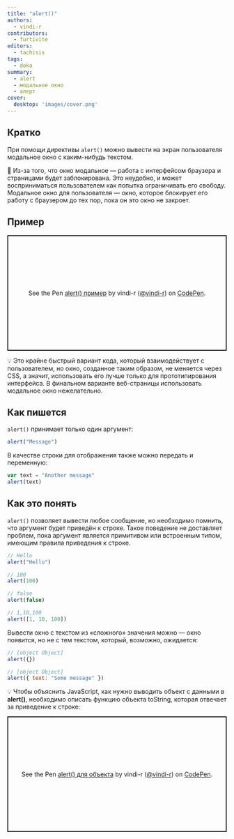 ```yaml
---
title: "alert()"
authors:
  - vindi-r
contributors:
  - furtivite
editors:
  - tachisis
tags:
  - doka
summary:
  - alert
  - модальное окно
  - алерт
cover:
  desktop: 'images/cover.png'
---
```


## Кратко

При помощи директивы `alert()` можно вывести на экран пользователя модальное окно с каким-нибудь текстом.

🤖 Из-за того, что окно модальное — работа с интерфейсом браузера и страницами будет заблокирована. Это неудобно, и может восприниматься пользователем как попытка ограничивать его свободу. Модальное окно для пользователя — окно, которое блокирует его работу с браузером до тех пор, пока он это окно не закроет.

## Пример

<p class="codepen" data-height="265" data-theme-id="light" data-default-tab="html,result" data-user="vindi-r" data-slug-hash="qvVgoW" style="height: 265px; box-sizing: border-box; display: flex; align-items: center; justify-content: center; border: 2px solid; margin: 1em 0; padding: 1em;" data-pen-title="alert() пример">
  <span>See the Pen <a href="https://codepen.io/vindi-r/pen/qvVgoW">
  alert() пример</a> by vindi-r (<a href="https://codepen.io/vindi-r">@vindi-r</a>)
  on <a href="https://codepen.io">CodePen</a>.</span>
</p>

💡 Это крайне быстрый вариант кода, который взаимодействует с пользователем, но окно, созданное таким образом, не меняется через CSS, а значит, использовать его лучше только для прототипирования интерфейса. В финальном варианте веб-страницы использовать модальное окно нежелательно.

## Как пишется

`alert()` принимает только один аргумент:

```js
alert("Message")
```

В качестве строки для отображения также можно передать и переменную:

```js
var text = "Another message"
alert(text)
```

## Как это понять

`alert()` позволяет вывести любое сообщение, но необходимо помнить, что аргумент будет приведён к строке. Такое поведение не доставляет проблем, пока аргумент является примитивом или встроенным типом, имеющим правила приведения к строке.

```js
// Hello
alert("Hello")

// 100
alert(100)

// false
alert(false)

// 1,10,100
alert([1, 10, 100])
```

Вывести окно с текстом из «сложного» значения можно — окно появится, но не с тем текстом, который, возможно, ожидается:

```js
// [object Object]
alert({})

// [object Object]
alert({ text: "Some message" })
```

💡 Чтобы объяснить JavaScript, как нужно выводить объект с данными в **alert()**, необходимо описать функцию объекта toString, которая отвечает за приведение к строке:

<p class="codepen" data-height="265" data-theme-id="light" data-default-tab="js,result" data-user="vindi-r" data-slug-hash="YgEgzN" style="height: 265px; box-sizing: border-box; display: flex; align-items: center; justify-content: center; border: 2px solid; margin: 1em 0; padding: 1em;" data-pen-title="alert() для объекта">
  <span>See the Pen <a href="https://codepen.io/vindi-r/pen/YgEgzN">
  alert() для объекта</a> by vindi-r (<a href="https://codepen.io/vindi-r">@vindi-r</a>)
  on <a href="https://codepen.io">CodePen</a>.</span>
</p>
